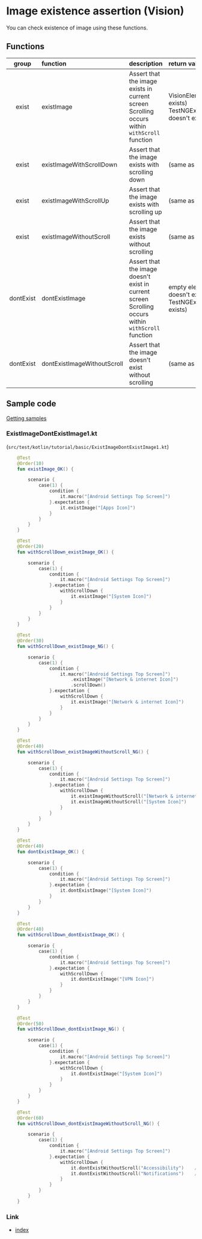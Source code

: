 # Image existence assertion (Vision)

You can check existence of image using these functions.

## Functions

|   group   | function                    | description                                                                                              | return value                                                  |
|:---------:|:----------------------------|:---------------------------------------------------------------------------------------------------------|:--------------------------------------------------------------|
|   exist   | existImage                  | Assert that the image exists in current screen <br> Scrolling occurs within `withScroll` function        | VisionElement(if exists)<br>TestNGException(if doesn't exist) |
|   exist   | existImageWithScrollDown    | Assert that the image exists with scrolling down                                                         | (same as above)                                               |
|   exist   | existImageWithScrollUp      | Assert that the image exists with scrolling up                                                           | (same as above)                                               |
|   exist   | existImageWithoutScroll     | Assert that the image exists without scrolling                                                           | (same as above)                                               |
| dontExist | dontExistImage              | Assert that the image doesn't exist in current screen <br> Scrolling occurs within `withScroll` function | empty element(if doesn't exist)<br>TestNGException(if exists) |
| dontExist | dontExistImageWithoutScroll | Assert that the image doesn't exist without scrolling                                                    | (same as above)                                               |

## Sample code

[Getting samples](../../getting_samples.md)

### ExistImageDontExistImage1.kt

(`src/test/kotlin/tutorial/basic/ExistImageDontExistImage1.kt`)

```kotlin
    @Test
    @Order(10)
    fun existImage_OK() {

        scenario {
            case(1) {
                condition {
                    it.macro("[Android Settings Top Screen]")
                }.expectation {
                    it.existImage("[Apps Icon]")
                }
            }
        }
    }

    @Test
    @Order(20)
    fun withScrollDown_existImage_OK() {

        scenario {
            case(1) {
                condition {
                    it.macro("[Android Settings Top Screen]")
                }.expectation {
                    withScrollDown {
                        it.existImage("[System Icon]")
                    }
                }
            }
        }
    }

    @Test
    @Order(30)
    fun withScrollDown_existImage_NG() {

        scenario {
            case(1) {
                condition {
                    it.macro("[Android Settings Top Screen]")
                        .existImage("[Network & internet Icon]")
                        .scrollDown()
                }.expectation {
                    withScrollDown {
                        it.existImage("[Network & internet Icon]")
                    }
                }
            }
        }
    }

    @Test
    @Order(40)
    fun withScrollDown_existImageWithoutScroll_NG() {

        scenario {
            case(1) {
                condition {
                    it.macro("[Android Settings Top Screen]")
                }.expectation {
                    withScrollDown {
                        it.existImageWithoutScroll("[Network & internet Icon]")     // OK
                        it.existImageWithoutScroll("[System Icon]")     // NG
                    }
                }
            }
        }
    }

    @Test
    @Order(40)
    fun dontExistImage_OK() {

        scenario {
            case(1) {
                condition {
                    it.macro("[Android Settings Top Screen]")
                }.expectation {
                    it.dontExistImage("[System Icon]")
                }
            }
        }
    }

    @Test
    @Order(40)
    fun withScrollDown_dontExistImage_OK() {

        scenario {
            case(1) {
                condition {
                    it.macro("[Android Settings Top Screen]")
                }.expectation {
                    withScrollDown {
                        it.dontExistImage("[VPN Icon]")
                    }
                }
            }
        }
    }

    @Test
    @Order(50)
    fun withScrollDown_dontExistImage_NG() {

        scenario {
            case(1) {
                condition {
                    it.macro("[Android Settings Top Screen]")
                }.expectation {
                    withScrollDown {
                        it.dontExistImage("[System Icon]")
                    }
                }
            }
        }
    }

    @Test
    @Order(60)
    fun withScrollDown_dontExistImageWithoutScroll_NG() {

        scenario {
            case(1) {
                condition {
                    it.macro("[Android Settings Top Screen]")
                }.expectation {
                    withScrollDown {
                        it.dontExistWithoutScroll("Accessibility")    // OK
                        it.dontExistWithoutScroll("Notifications")    // NG
                    }
                }
            }
        }
    }
```

### Link

- [index](../../../../index.md)


